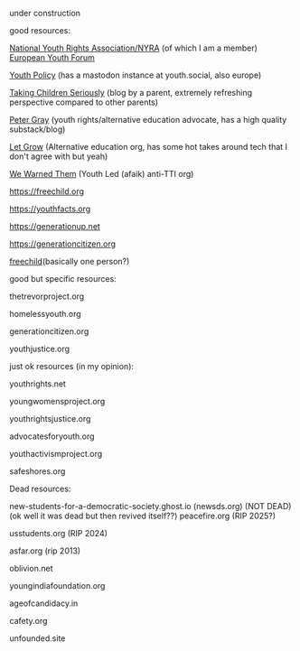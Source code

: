 under construction

good resources:

[National Youth Rights Association/NYRA](https://youthrights.org) (of which I am a member)  
[European Youth Forum](https://youthforum.org)

[Youth Policy](https://youthpolicy.org) (has a mastodon instance at youth.social, also europe)

[Taking Children Seriously](https://takingchildrenseriously.com) (blog by a parent, extremely refreshing perspective compared to other parents)

[Peter Gray](https://petergray.org/) (youth rights/alternative education advocate, has a high quality substack/blog)

[Let Grow](https://letgrow.org) (Alternative education org, has some hot takes around tech that I don't agree with but yeah)

[We Warned Them](https://wewarnedthem.org) (Youth Led (afaik) anti-TTI org)

https://freechild.org

https://youthfacts.org

https://generationup.net

https://generationcitizen.org

[freechild](https://freechild.org)(basically one person?)

good but specific resources:

thetrevorproject.org

homelessyouth.org

generationcitizen.org

youthjustice.org

just ok resources (in my opinion):

youthrights.net

youngwomensproject.org

youthrightsjustice.org

advocatesforyouth.org

youthactivismproject.org

safeshores.org

Dead resources:

new-students-for-a-democratic-society.ghost.io (newsds.org) (NOT DEAD) (ok well it was dead but then revived itself??)
peacefire.org (RIP 2025?)

usstudents.org (RIP 2024)

asfar.org (rip 2013)

oblivion.net

youngindiafoundation.org

ageofcandidacy.in

cafety.org

unfounded.site
